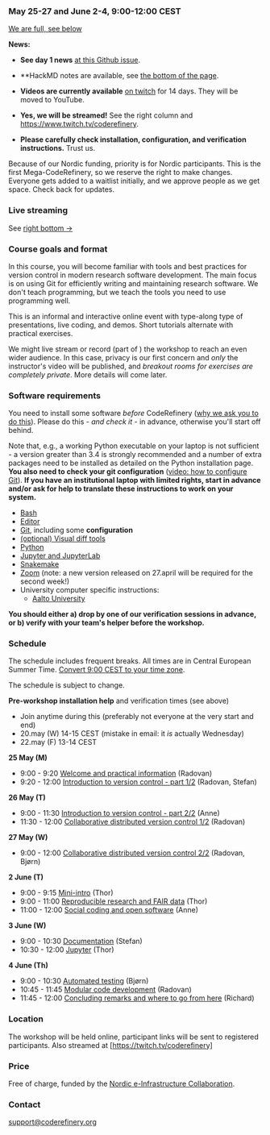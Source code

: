 

### May 25-27 and June 2-4, 9:00-12:00 CEST

<a class="btn btn-danger disabled" href="#" data-mode="1"
target="_blank">We are full, see below</a>

**News:**

* **See day 1 news** [at this Github
  issue](https://github.com/coderefinery/2020-05-25-online/issues/25).

* **HackMD notes are available, see [the bottom of the
  page](#questions-answers-and-feedback).

* **Videos are currently available** [on
  twitch](https://www.twitch.tv/coderefinery/videos) for 14 days.
  They will be moved to YouTube.

* **Yes, we will be streamed!** See the right column and
  <https://www.twitch.tv/coderefinery>.

* **Please carefully check installation, configuration, and verification
  instructions.**  Trust us.

Because of our Nordic funding, priority is for Nordic participants.
This is the first Mega-CodeRefinery, so we reserve the right to make
changes.  Everyone gets added to a waitlist initially, and we
approve people as we get space.  Check
back for updates.


### Live streaming

See [right bottom →](#streaming-info)


### Course goals and format

In this course, you will become familiar with tools and best practices
for version control in modern research software development. The main
focus is on using Git for efficiently writing and maintaining research
software.  We don't teach programming, but we teach the tools you need
to use programming well.

This is an informal and interactive online event with type-along type
of presentations, live coding, and demos. Short tutorials alternate
with practical exercises.

We might live stream or record (part of ) the workshop to reach an
even wider audience.  In this case, privacy is our first concern and
*only* the instructor's video will be published, and *breakout rooms
for exercises are completely private*.  More details will come later.


### Software requirements

You need to install some software *before* CodeRefinery ([why we ask
you to do
this](https://coderefinery.github.io/installation/#why-are-we-asking-participants-to-install-software)).
Please do this - *and check it* - in advance, otherwise you'll start off
behind.

Note that, e.g., a working Python executable on your laptop is not sufficient -
a version greater than 3.4 is strongly recommended and a number of extra
packages need to be installed as detailed on the Python installation
page.  **You also need to check your git configuration**
([video: how to configure Git](https://www.youtube.com/watch?v=WdDTp8NeHBs&list=PLpLblYHCzJACyKCfHnPwRruOxllNoHsEg)).
**If you have an institutional laptop with limited rights, start in advance
and/or ask for help to translate these instructions to work on your system.**

- [Bash](https://coderefinery.github.io/installation/bash/)
- [Editor](https://coderefinery.github.io/installation/editors/)
- [Git](https://coderefinery.github.io/installation/git/), including
  some **configuration**
- [(optional) Visual diff tools](https://coderefinery.github.io/installation/difftools/)
- [Python](https://coderefinery.github.io/installation/python/)
- [Jupyter and JupyterLab](https://coderefinery.github.io/installation/jupyter)
- [Snakemake](https://coderefinery.github.io/installation/snakemake)
- [Zoom](https://coderefinery.github.io/installation/zoom/) (note: a
  new version released on 27.april will be required for the second
  week!)
- University computer specific instructions:
  - [Aalto University](https://scicomp.aalto.fi/news/coderefinery/)

**You should either a) drop by one of our verification sessions in
advance, or b) verify with your team's helper before the workshop.**


### Schedule

The schedule includes frequent breaks.  All times are in Central
European Summer Time.  [Convert 9:00 CEST to your time zone](https://arewemeetingyet.com/Stockholm/2020-05-25/09:00/CodeRefinery%20online#eyJ1cmwiOiJodHRwczovL2NvZGVyZWZpbmVyeS5naXRodWIuaW8vMjAyMC0wNS0yNS1vbmxpbmUvIn0=).

The schedule is subject to change.

**Pre-workshop installation help** and verification times (see above)
- Join anytime during this (preferably not everyone at the very start
  and end)
- 20.may (W) 14-15 CEST  (mistake in email: it *is* actually Wednesday)
- 22.may (F)  13-14 CEST


**25 May (M)**
- 9:00 - 9:20
  [Welcome and practical information](https://github.com/coderefinery/workshop-intro/blob/master/README.md)
  (Radovan)
- 9:20 - 12:00
  [Introduction to version control - part 1/2](https://coderefinery.github.io/git-intro/)
  (Radovan, Stefan)


**26 May (T)**
- 9:00 - 11:30
  [Introduction to version control - part 2/2](https://coderefinery.github.io/git-intro/)
  (Anne)
- 11:30 - 12:00
  [Collaborative distributed version control 1/2](https://coderefinery.github.io/git-collaborative/)
  (Radovan)


**27 May (W)**
- 9:00 - 12:00
  [Collaborative distributed version control 2/2](https://coderefinery.github.io/git-collaborative/)
  (Radovan, Bjørn)


**2 June (T)**
- 9:00 - 9:15
  [Mini-intro](https://github.com/coderefinery/workshop-intro/blob/master/README.md)
  (Thor)
- 9:00 - 11:00
  [Reproducible research and FAIR data](https://coderefinery.github.io/reproducible-research/)
  (Thor)
- 11:00 - 12:00
  [Social coding and open software](https://cicero.xyz/v3/remark/0.14.0/github.com/coderefinery/social-coding/master/talk.md)
  (Anne)


**3 June (W)**
- 9:00 - 10:30
  [Documentation](https://coderefinery.github.io/documentation/)
  (Stefan)
- 10:30 - 12:00
  [Jupyter](https://coderefinery.github.io/jupyter/)
  (Thor)


**4 June (Th)**
- 9:00 - 10:30
  [Automated testing](https://coderefinery.github.io/testing/)
  (Bjørn)
- 10:45 - 11:45
  [Modular code development](https://github.com/coderefinery/modular-type-along)
  (Radovan)
- 11:45 - 12:00
  [Concluding remarks and where to go from here](https://github.com/coderefinery/workshop-outro/blob/master/README.md)
  (Richard)


### Location

The workshop will be held online, participant links will be sent to
registered participants.  Also streamed at [https://twitch.tv/coderefinery]


### Price

Free of charge, funded by the [Nordic e-Infrastructure
Collaboration](https://neic.no/).


### Contact

support@coderefinery.org
